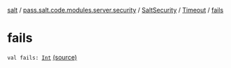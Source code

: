 [salt](../../../index.md) / [pass.salt.code.modules.server.security](../../index.md) / [SaltSecurity](../index.md) / [Timeout](index.md) / [fails](./fails.md)

# fails

`val fails: `[`Int`](https://kotlinlang.org/api/latest/jvm/stdlib/kotlin/-int/index.html) [(source)](https://github.com/kurbaniec-tgm/salt/tree/master/code/modules/server/security/SaltSecurity.kt#L133)